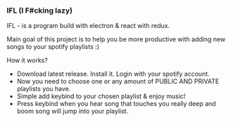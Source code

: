 ### IFL (I F#cking lazy)

IFL - is a program build with electron & react with redux.

Main goal of this project is to help you be more productive with adding new songs to your spotify playlists :)

How it works?
- Download latest release. Install it. Login with your spotify account.
- Now you need to choose one or any amount of PUBLIC AND PRIVATE playlists you have.
- Simple add keybind to your chosen playlist & enjoy music!
- Press keybind when you hear song that touches you really deep and boom song will jump into your playlist.
